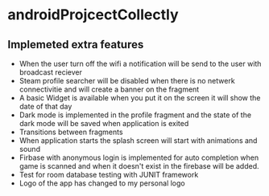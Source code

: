 # androidProjcectCollectly
## Implemeted extra features
- When the user turn off the wifi a notification will be send to the user with broadcast reciever
- Steam profile searcher will be disabled when there is no netwerk connectivitie and will create a banner on the fragment
- A basic Widget is available when you put it on the screen it will show the date of that day
- Dark mode is implemented in the profile fragment and the state of the dark mode will be saved when application is exited
- Transitions between fragments
- When application starts the splash screen will start with animations and sound
- Firbase with anonymous login is implemented for auto completion when game is scanned and when it doesn't exist in the firebase will be added.
- Test for room database testing with JUNIT framework
- Logo of the app has changed to my personal logo
